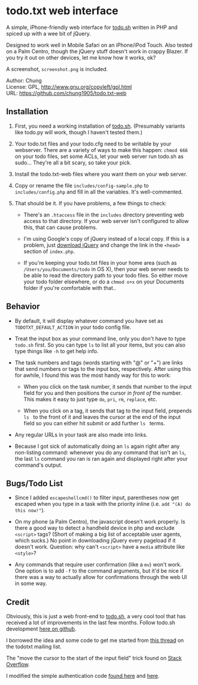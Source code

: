 todo.txt web interface
======================

A simple, iPhone-friendly web interface for [todo.sh](http://todotxt.com) written in PHP and spiced up with a wee bit of jQuery. 

Designed to work well in Mobile Safari on an iPhone/iPod Touch. Also tested on a Palm Centro, though the jQuery stuff doesn't work in crappy Blazer. If you try it out on other devices, let me know how it works, ok?

A screenshot, `screenshot.png` is included.

Author: Chung     
License: GPL,  http://www.gnu.org/copyleft/gpl.html     
URL: https://github.com/chung1905/todo.txt-web



Installation
-----------

1. First, you need a working installation of [todo.sh](http://todotxt.com). (Presumably variants like todo.py will work, though I haven't tested them.) 

2. Your todo.txt files and your todo.cfg need to be writable by your webserver. There are a variety of ways to make this happen: `chmod 666` on your todo files, set some ACLs, let your web server run todo.sh as sudo... They're all a bit scary, so take your pick.

3. Install the todo.txt-web files where you want them on your web server.

4. Copy or rename the file `includes/config-sample.php` to `includes/config.php` and fill in all the variables. It's well-commented.

5. That should be it. If you have problems, a few things to check:

    * There's an `.htaccess` file in the `includes` directory preventing web access to that directory. If your web server isn't configured to allow this, that can cause problems. 

    * I'm using Google's copy of jQuery instead of a local copy. If this is a problem, just [download jQuery](http://jquery.com/) and change the link in the `<head>` section of `index.php`.

    * If you're keeping your todo.txt files in your home area (such as `/Users/you/Documents/todo` in OS X), then your web server needs to be able to read the directory path to your todo files. So either move your todo folder elsewhere, or do a `chmod o+x` on your Documents folder if you're comfortable with that..



Behavior
--------

- By default, it will display whatever command you have set as `TODOTXT_DEFAULT_ACTION` in your todo config file. 

- Treat the input box as your command line, only you don't have to type `todo.sh` first. So you can type `ls` to list all your items, but you can also type things like `-h` to get help info.

- The task numbers and tags (words starting with "@" or "+") are links that send numbers or tags to the input box, respectively. After using this for awhile, I found this was the most handy way for this to work:

    * When you click on the task number, it sends that number to the input field for you and then positions the cursor _in front of_ the number. This makes it easy to just type `do`, `pri`, `rm`, `replace`, etc. 

    * When you click on a tag, it sends that tag to the input field, prepends `ls ` to the front of it and leaves the cursor at the end of the input field so you can either hit submit or add further `ls ` terms.

- Any regular URLs in your task are also made into links.

- Because I got sick of automatically doing an `ls` again right after any non-listing command: whenever you do any command that isn't an `ls`, the last `ls` command you ran is ran again and displayed right after your command's output. 


Bugs/Todo List
-------------

- Since I added `escapeshellcmd()` to filter input, parentheses now get escaped when you type in a task with the priority inline (i.e. `add "(A) do this now!"`).

- On my phone (a Palm Centro), the javascript doesn't work properly. Is there a good way to detect a handheld device in php and exclude `<script>` tags? (Short of making a big list of acceptable user agents, which sucks.) No point in downloading jQuery every pageload if it doesn't work. Question: why can't `<script>` have a `media` attribute like `<style>`? 

- Any commands that require user confirmation (like a `mv`) won't work. One option is to add `-f` to the command arguments, but it'd be nice if there was a way to actually allow for confirmations through the web UI in some way.


Credit
------

Obviously, this is just a web front-end to [todo.sh](http://todotxt.com), a very cool tool that has received a lot of improvements in the last few months. Follow todo.sh development [here on github](http://github.com/ginatrapani/todo.txt-cli).

I borrowed the idea and some code to get me started from [this thread](http://tech.groups.yahoo.com/group/todotxt/message/1320) on the todotxt mailing list. 

The "move the cursor to the start of the input field" trick found on [Stack Overflow](http://stackoverflow.com/questions/499126/jquery-set-cursor-position-in-text-area).

I modified the simple authentication code [found here](http://www.legend.ws/blog/tips-tricks/php-authentication-login-script/) and [here](http://www.phpnerds.com/article/using-cookies-in-php/2).
